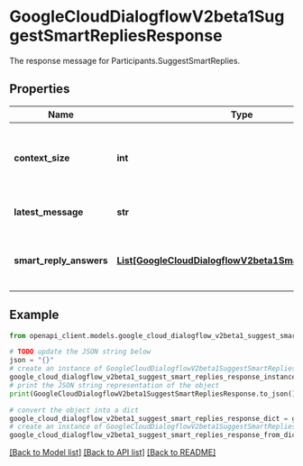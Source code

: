 # GoogleCloudDialogflowV2beta1SuggestSmartRepliesResponse

The response message for Participants.SuggestSmartReplies.

## Properties

Name | Type | Description | Notes
------------ | ------------- | ------------- | -------------
**context_size** | **int** | Number of messages prior to and including latest_message to compile the suggestion. It may be smaller than the SuggestSmartRepliesRequest.context_size field in the request if there aren&#39;t that many messages in the conversation. | [optional] 
**latest_message** | **str** | The name of the latest conversation message used to compile suggestion for. Format: &#x60;projects//locations//conversations//messages/&#x60;. | [optional] 
**smart_reply_answers** | [**List[GoogleCloudDialogflowV2beta1SmartReplyAnswer]**](GoogleCloudDialogflowV2beta1SmartReplyAnswer.md) | Output only. Multiple reply options provided by smart reply service. The order is based on the rank of the model prediction. The maximum number of the returned replies is set in SmartReplyConfig. | [optional] 

## Example

```python
from openapi_client.models.google_cloud_dialogflow_v2beta1_suggest_smart_replies_response import GoogleCloudDialogflowV2beta1SuggestSmartRepliesResponse

# TODO update the JSON string below
json = "{}"
# create an instance of GoogleCloudDialogflowV2beta1SuggestSmartRepliesResponse from a JSON string
google_cloud_dialogflow_v2beta1_suggest_smart_replies_response_instance = GoogleCloudDialogflowV2beta1SuggestSmartRepliesResponse.from_json(json)
# print the JSON string representation of the object
print(GoogleCloudDialogflowV2beta1SuggestSmartRepliesResponse.to_json())

# convert the object into a dict
google_cloud_dialogflow_v2beta1_suggest_smart_replies_response_dict = google_cloud_dialogflow_v2beta1_suggest_smart_replies_response_instance.to_dict()
# create an instance of GoogleCloudDialogflowV2beta1SuggestSmartRepliesResponse from a dict
google_cloud_dialogflow_v2beta1_suggest_smart_replies_response_from_dict = GoogleCloudDialogflowV2beta1SuggestSmartRepliesResponse.from_dict(google_cloud_dialogflow_v2beta1_suggest_smart_replies_response_dict)
```
[[Back to Model list]](../README.md#documentation-for-models) [[Back to API list]](../README.md#documentation-for-api-endpoints) [[Back to README]](../README.md)



